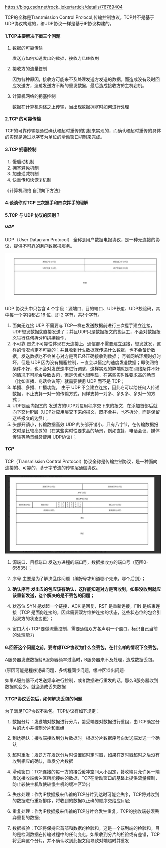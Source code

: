 https://blog.csdn.net/rock_joker/article/details/76769404

TCP的全称是Transmission Control Protocol,传输控制协议。TCP并不是基于UDP协议构建的，和UDP协议一样是基于IP协议构建的。

#### 1.TCP主要解决下面三个问题

1. 数据的可靠传输

   发送方如何知道发出的数据，接收方已经收到

2. 接收方的流量控制

   因为各种原因，接收方可能来不及处理发送方发送的数据，而造成没有及时回应发送方，造成发送方不断的重发数据，最后造成接收方的主机宕机。

3. 计算机网络的拥塞控制

   数据在计算机网络之上传输，当出现数据拥塞时如何进行处理

#### 2.TCP 的可靠传输

TCP的可靠传输是通过确认和超时重传的机制来实现的，而确认和超时重传的具体的实现是通过以字节为单位的滑动窗口机制来完成。



#### 3.TCP 拥塞控制

1. 慢启动机制
2. 拥塞避免机制
3. 加速递减机制
4. 快重传和快恢复机制

《计算机网络 自顶向下方法》

#### 4.谈谈你对TCP 三次握手和四次挥手的理解

####  5.TCP 与 UDP 协议的区别？

##### UDP

UDP（User Datagram Protocol） 全称是用户数据电报协议，是一种无连接的协议，提供不可靠的用户数据报服务。

![image-20210110165839717](../../image/image-20210110165839717.png)

UDP 协议头中只包含 4 个字段：源端口、目的端口、UDP长度、UDP校验码，其中每一个字段都占 16 位，即 2 字节，共8个字节。

1. 面向无连接 UDP 不需要与 TCP一样在发送数据前进行三次握手建立连接，UDP想发数据就直接发送了；并且UDP只是数据报文的搬运工，不会对数据报文进行任何拆分和拼接操作。
2. 不可靠 首先不可靠性体现在无连接上，通信都不需要建立连接，想发就发，这样的情况肯定不可靠的；并且收到什么数据就传递什么数据，也不会备份数据，发送数据也不会关心对方是否已经正确接收到数据； 再者网络环境时好时坏，但是 UDP 因为没有拥塞控制，一直会以恒定的速度发送数据；即使网络条件不好，也不会对发送速率进行调整，这样实现的弊端就是在网络条件不好的情况下可能会导致丢包，但是优点也很明显，在某些实时性要求高的场景（比如直播、电话会议等）就需要使用 UDP 而不是 TCP；
3. 单播、多播、广播功能。 由于 UDP 不会建立连接，因此它可以给任何人传递数据，不止支持一对一的传输方式，同样支持一对多、多对多、多对一的方式；
4. UDP是面向报文的 发送方的UDP对应用程序交下来的报文，在添加首部后就向下交付IP层（UDP对应用层交下来的报文，既不合并，也不拆分，而是保留这些报文的边界）；
5. 头部开销小，传输数据高效 UDP 的头部开销小，只有八字节，在传输数据报文时是比较高效的（在某些实时性要求高的场景，例如直播、电话会议、媒体传输等场景经常使用 UDP协议）；

##### TCP

TCP（Transmission Control Protocol）协议全称是传输控制协议，是一种面向连接的、可靠的、基于字节流的传输层通信协议。

![image-20210110165856092](../../image/image-20210110165856092.png)



1. 源端口、目标端口 发送方进程的端口号，数据接收方的端口号（范围0-65535）；

2. 序号 主要是为了解决乱序问题（编好号才知道哪个先来，哪个后到）；

3. **确认序号 发出去的包应该有确认，这样能知道对方是否收到，如果没收到就应该重新发送，这个解决的是不丢包的问题；**

4. 状态位 SYN 是发起一个链接，ACK 是回复，RST 是重新连接，FIN 是结束连接（TCP 是面向连接的，因此需要双方维护连接的状态，这些状态位的包会引起双方的状态变更）；

5. 窗口大小 TCP 要做流量控制，需要通信双方各声明一个窗口，标识自己当前的处理能力

#### **6.回答这个问题之前，要考虑TCP协议为什么会丢包，在什么样的情况下会丢包。**

A服务器发送数据给B服务器频率过高时，B服务器来不及处理，造成数据丢包。

(原因可能是程序逻辑问题，多线程同步问题，缓冲区溢出问题)

如果A服务器不对发送频率进行控制，或者数据进行重发的话，那么B服务器收到数据就会少。就会造成丢失数据

#### **7.TCP协议丢包后，如何解决丢包的问题**

为了满足TCP协议不丢包。TCP协议有如下规定：

1. 数据分片：发送端对数据进行分片，接受端要对数据进行重组，由TCP确定分片的大小并控制分片和重组

2. 到达确认：接收端接收到分片数据时，根据分片数据序号向发送端发送一个确认

3. 超时重发：发送方在发送分片时设置超时定时器，如果在定时器超时之后没有收到相应的确认，重发分片数据

4. 滑动窗口：TCP连接的每一方的接受缓冲空间大小固定，接收端只允许另一端发送接收端缓冲区所能接纳的数据，TCP在滑动窗口的基础上提供流量控制，防止较快主机致使较慢主机的缓冲区溢出

5. 失序处理：作为IP数据报来传输的TCP分片到达时可能会失序，TCP将对收到的数据进行重新排序，将收到的数据以正确的顺序交给应用层;

6. 重复处理：作为IP数据报来传输的TCP分片会发生重复，TCP的接收端必须丢弃重复的数据;

7. 数据校验：TCP将保持它首部和数据的检验和，这是一个端到端的检验和，目的是检测数据在传输过程中的任何变化。如果收到分片的检验或有差错，TCP将丢弃这个分片，并不确认收到此报文段导致对端超时并重发





